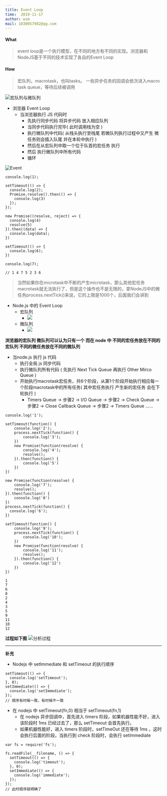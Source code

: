 ```yaml
---
title: Event Loop
time:  2019-11-17
author: wsm
mail: 1030057982@qq.com
---
```



#### What
> event loop是一个执行模型，在不同的地方有不同的实现。浏览器和NodeJS基于不同的技术实现了各自的Event Loop

#### How
> 宏队列，macrotask，也叫tasks。 一些异步任务的回调会依次进入macro task queue，等待后续被调用

![宏队列与微队列](https://img.wsmpage.cn/learning/2019-11-17/1573954506421.png)

* 浏览器 Event Loop
	* 当浏览器执行 JS 代码时
		* 先执行同步代码 将异步代码 放入相应队列
		* 当同步代码执行完毕( 此时调用栈为空 )
		* 执行微队列中代码( 从栈头执行至栈尾 若微队列执行过程中又产生 微任务则会插入队尾 并在本轮中执行 )  
		* 然后在从宏队列中取一个位于队首的宏任务 执行
		* 然后 执行微队列中所有代码 
		* 循环

![Event](https://img.wsmpage.cn/learning/2019-11-17/1573954693022.png)


```
console.log(1);

setTimeout(() => {
  console.log(2);
  Promise.resolve().then(() => {
    console.log(3)
  });
});

new Promise((resolve, reject) => {
  console.log(4)
  resolve(5)
}).then((data) => {
  console.log(data);
})

setTimeout(() => {
  console.log(6);
})

console.log(7);

// 1 4 7 5 2 3 6
```
> 当然如果你在microtask中不断的产生microtask，那么其他宏任务macrotask就无法执行了，但是这个操作也不是无限的，拿NodeJS中的微任务process.nextTick()来说，它的上限是1000个，后面我们会讲到

* Node.js 中的 Event Loop
	* 宏队列
		*  ![](https://img.wsmpage.cn/learning/2019-11-17/1573954793598.png)
	* 微队列
		* ![](https://img.wsmpage.cn/learning/2019-11-17/1573954878082.png)

**浏览器的宏队列 微队列可以认为只有一个 而在 node 中 不同的宏任务放在不同的宏队列 不同的微任务放在不同的微队列**

* 当node.js 执行 js 代码
	* 执行全局 js 同步代码
	* 执行微队列所有代码 ( 先执行 Next Tick Queue 再执行 Other Mirco Queue )
	* 开始执行macrotask宏任务，共6个阶段，从第1个阶段开始执行相应每一个阶段macrotask中的所有任务( 其中宏任务执行 产生新的宏任务 会在下轮执行 )
		* Timers Queue -> 步骤2 -> I/O Queue -> 步骤2 -> Check Queue -> 步骤2 -> Close Callback Queue -> 步骤2 -> Timers Queue ......
	   
```
console.log('1');

setTimeout(function() {
    console.log('2');
    process.nextTick(function() {
        console.log('3');
    })
    new Promise(function(resolve) {
        console.log('4');
        resolve();
    }).then(function() {
        console.log('5')
    })
})

new Promise(function(resolve) {
    console.log('7');
    resolve();
}).then(function() {
    console.log('8')
})
process.nextTick(function() {
  console.log('6');
})

setTimeout(function() {
    console.log('9');
    process.nextTick(function() {
        console.log('10');
    })
    new Promise(function(resolve) {
        console.log('11');
        resolve();
    }).then(function() {
        console.log('12')
    })
})

1
7
6
8
2
4
3
5
9
11
10
12
```

**过程如下图**
![分析过程](https://img.wsmpage.cn/learning/2019-11-17/1573954940940.png)
	   

****
**补充**
* Nodejs 中 setImmediate 和 setTimeout 的执行顺序
```
setTimeout(() => {
  console.log('setTimeout');
}, 0);
setImmediate(() => {
  console.log('setImmediate');
});
// 顺序有时候一致，有时候不一致
```
* 在 nodejs 中 setTimeout(fn,0) 相当于 setTimeout(fn,1)
	* 在 nodejs 异步回调中，首先进入 timers 阶段，如果机器性能不好，进入该阶段时 1ms 已经过去了，那么 setTimeout 会首先执行。
	* 如果机器性能好，进入 timers 阶段时，setTimeOut 还在等待 1ms ，这时会执行后面的阶段，当执行到 check 阶段时，会执行 setImmediate

```
var fs = require('fs');

fs.readFile(__filename, () => {
  setTimeout(() => {
    console.log('timeout');
  }, 0);
  setImmediate(() => {
    console.log('immediate');
  });
});
// 此时顺序就明确了
```